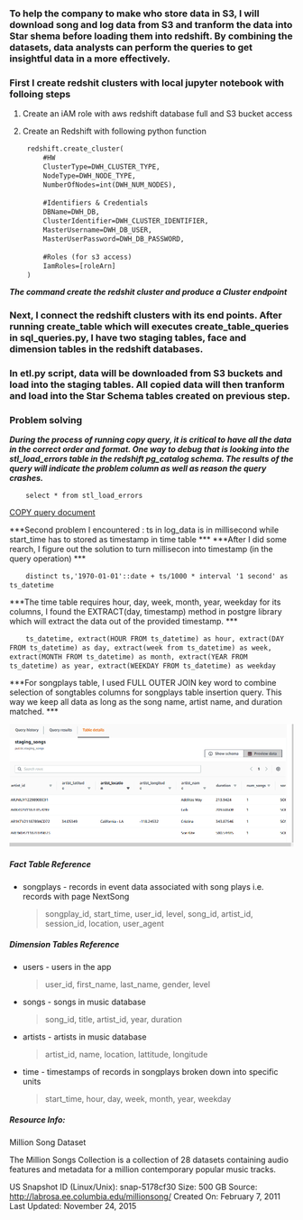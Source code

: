 ### To help the company to make who store data in S3, I will download song and log data from S3 and tranform the data into Star shema before loading them into redshift. By combining the datasets, data analysts can perform the queries to get insightful data in a more effectively. 

### First I create redshit clusters with local jupyter notebook with folloing steps

1. Create an iAM role with aws redshift database full and S3 bucket access
2. Create an Redshift with following python function 
        
        redshift.create_cluster(        
            #HW
            ClusterType=DWH_CLUSTER_TYPE,
            NodeType=DWH_NODE_TYPE,
            NumberOfNodes=int(DWH_NUM_NODES),

            #Identifiers & Credentials
            DBName=DWH_DB,
            ClusterIdentifier=DWH_CLUSTER_IDENTIFIER,
            MasterUsername=DWH_DB_USER,
            MasterUserPassword=DWH_DB_PASSWORD,
            
            #Roles (for s3 access)
            IamRoles=[roleArn]  
        )
   

***The command create the redshit cluster and produce a Cluster endpoint***
 
### Next, I connect the redshift clusters with its end points. After running create_table which will executes create_table_queries in sql_queries.py,  I have two staging tables, face and dimension tables in the redshift databases.

### In etl.py script, data will be downloaded from S3 buckets and load into the staging tables. All copied data will then tranform and load into the Star Schema tables created on previous step.  

### Problem solving

***During the process of running copy query, it is critical to have all the data in the correct order and format. One way to debug that is looking into the stl_load_errors table in the redshift pg_catalog schema. The results of the query will indicate the problem column as well as reason the query crashes.***

        select * from stl_load_errors

[COPY query document](https://docs.aws.amazon.com/redshift/latest/dg/r_COPY.html)


***Second problem I encountered : ts in log_data is in millisecond while start_time has to stored as timestamp in time table ***
***After I did some rearch, I figure out the solution to turn millisecon into timestamp (in the query operation) ***

        distinct ts,'1970-01-01'::date + ts/1000 * interval '1 second' as ts_datetime
        
***The time table requires hour, day, week, month, year, weekday for its columns, I found the EXTRACT(day, timestamp) method in postgre library which will extract the data out of the provided timestamp. ***

        ts_datetime, extract(HOUR FROM ts_datetime) as hour, extract(DAY FROM ts_datetime) as day, extract(week from ts_datetime) as week, extract(MONTH FROM ts_datetime) as month, extract(YEAR FROM ts_datetime) as year, extract(WEEKDAY FROM ts_datetime) as weekday 

***For songplays table, I used FULL OUTER JOIN key word to combine selection of songtables columns for songplays table insertion query. This way we keep all data as long as the song name, artist name, and duration matched.   ***

![songplyas table result](/doc/staging_songs_table_result.png)


##### Fact Table Reference

* songplays - records in event data associated with song plays i.e. records with page NextSong
    
    > songplay_id, start_time, user_id, level, song_id, artist_id, session_id, location, user_agent

##### Dimension Tables Reference

* users - users in the app
    > user_id, first_name, last_name, gender, level
* songs - songs in music database
    > song_id, title, artist_id, year, duration
* artists - artists in music database
    > artist_id, name, location, lattitude, longitude
* time - timestamps of records in songplays broken down into specific units
    > start_time, hour, day, week, month, year, weekday

##### Resource Info:


Million Song Dataset

The Million Songs Collection is a collection of 28 datasets containing audio features and metadata for a million contemporary popular music tracks.

US Snapshot ID (Linux/Unix): snap-5178cf30
Size: 500 GB
Source: http://labrosa.ee.columbia.edu/millionsong/
Created On: February 7, 2011
Last Updated: November 24, 2015


